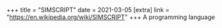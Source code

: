 +++
title = "SIMSCRIPT"
date = 2021-03-05
[extra]
link = "https://en.wikipedia.org/wiki/SIMSCRIPT"
+++
A programming language

